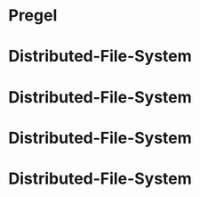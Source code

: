 # Pregel
# Distributed-File-System
# Distributed-File-System
# Distributed-File-System
# Distributed-File-System
